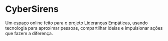 # CyberSirens
Um espaço online feito para o projeto Lideranças Empáticas, usando tecnologia para aproximar pessoas, compartilhar ideias e impulsionar ações que fazem a diferença.
